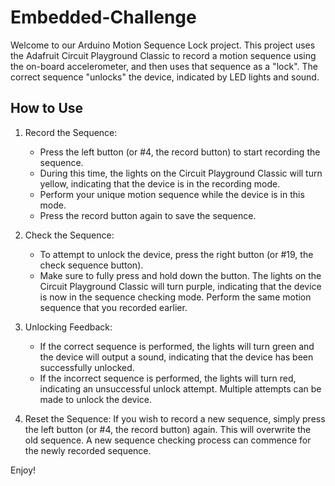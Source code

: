 # Embedded-Challenge



Welcome to our Arduino Motion Sequence Lock project. 
This project uses the Adafruit Circuit Playground Classic to record a motion sequence using the on-board accelerometer, 
and then uses that sequence as a "lock". The correct sequence "unlocks" the device, indicated by LED lights and sound. 

## How to Use

1. Record the Sequence:  
   - Press the left button (or #4, the record button) to start recording the sequence. 
   - During this time, the lights on the Circuit Playground Classic will turn yellow, indicating that the device 
   is in the recording mode.
   - Perform your unique motion sequence while the device is in this mode. 
   - Press the record button again to save the sequence.

2. Check the Sequence: 
   - To attempt to unlock the device, press the right button (or #19, the check sequence button).
   - Make sure to fully press and hold down the button. The lights on the Circuit Playground Classic will turn purple, 
   indicating that the device is now in the sequence checking mode. Perform the same motion sequence that you recorded earlier.

3. Unlocking Feedback:
   - If the correct sequence is performed, the lights will turn green and the device will output a sound, 
     indicating that the device has been successfully unlocked.
   - If the incorrect sequence is performed, the lights will turn red, indicating an unsuccessful unlock attempt. 
     Multiple attempts can be made to unlock the device.

4. Reset the Sequence: If you wish to record a new sequence, simply press the left button (or #4, the record button) again. 
   This will overwrite the old sequence. A new sequence checking process can commence for the newly recorded sequence.

Enjoy!
